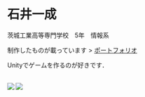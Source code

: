 # 石井一成

茨城工業高等専門学校　5年　情報系

制作したものが載っています > 
[ポートフォリオ](https://issei-ishiiportfolio.vercel.app)

Unityでゲームを作るのが好きです．

<br><a href="https://github.com/anuraghazra/github-readme-stats">
  <img align="left" src="https://github-readme-stats.vercel.app/api?username=IshIsseI&count_private=false&show_icons=true" />
</a>
<a href="https://github.com/anuraghazra/github-readme-stats">
  <img align="left" src="https://github-readme-stats.vercel.app/api/top-langs/?username=IshIsseI&count_private=true" />
</a>
